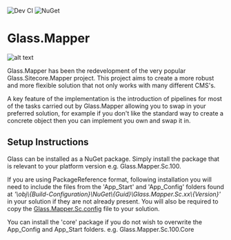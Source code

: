 
![Dev CI](https://github.com/mikeedwards83/Glass.Mapper/workflows/Dev%20CI/badge.svg?branch=develop)  ![NuGet](https://img.shields.io/nuget/v/Glass.Mapper.Sc.100)

Glass.Mapper
============  
  
![alt text](http://glass.lu/-/media/Images/Common/Horizon-Bordered-BlazeOrange-250b3fb.png?h=250&w=250&la=en&hash=EE06CAB08F72FA2AFE420EBB41BC60015BC139A4 "Glass logo")
  
Glass.Mapper has been the redevelopment of the very popular Glass.Sitecore.Mapper project. This project aims to create a more robust and more flexible solution that not only works with many different CMS's.

A key feature of the implementation is the introduction of pipelines for most of the tasks carried out by Glass.Mapper allowing you to swap in your preferred solution, for example if you don't like the standard way to create a concrete object then you can implement you own and swap it in.

## Setup Instructions
Glass can be installed as a NuGet package. Simply install the package that is relevant to your platform version e.g. Glass.Mapper.Sc.100. 

If you are using PackageReference format, following installation you will need to include the files from the 'App_Start' and 'App_Config' folders found at _'\obj\\{Build-Configuration}\NuGet\\{Guid}\Glass.Mapper.Sc.xx\\{Version}'_ in your solution if they are not already present. You will also be required to copy the [Glass.Mapper.Sc.config](https://github.com/mikeedwards83/Glass.Mapper/blob/master/Source/Glass.Mapper.Sc/App_Config/Include/Glass/Glass.Mapper.Sc.config) file to your solution.

You can install the 'core' package if you do not wish to overwrite the App_Config and App_Start folders. e.g. Glass.Mapper.Sc.100.Core 
